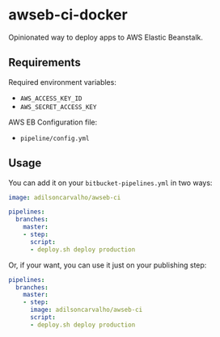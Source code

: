# awseb-ci-docker

Opinionated way to deploy apps to AWS Elastic Beanstalk.

## Requirements

Required environment variables:

- `AWS_ACCESS_KEY_ID`
- `AWS_SECRET_ACCESS_KEY`

AWS EB Configuration file:

- `pipeline/config.yml`

## Usage

You can add it on your `bitbucket-pipelines.yml` in two ways:

```yml
image: adilsoncarvalho/awseb-ci

pipelines:
  branches:
    master:
    - step:
      script:
      - deploy.sh deploy production
```

Or, if your want, you can use it just on your publishing step:

```yml
pipelines:
  branches:
    master:
    - step:
      image: adilsoncarvalho/awseb-ci
      script:
      - deploy.sh deploy production
```
